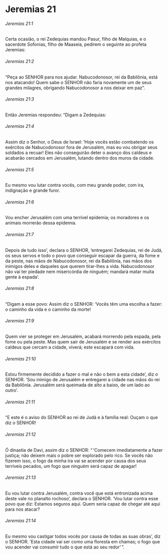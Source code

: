 # Jeremias 21

###### Jeremias 21:1

Certa ocasião, o rei Zedequias mandou Pasur, filho de Malquias, e o sacerdote Sofonias, filho de Maaseia, pedirem o seguinte ao profeta Jeremias:

###### Jeremias 21:2

“Peça ao SENHOR para nos ajudar. Nabucodonosor, rei da Babilônia, está nos atacando! Quem sabe o SENHOR não faria novamente um de seus grandes milagres, obrigando Nabucodonosor a nos deixar em paz”.

###### Jeremias 21:3

Então Jeremias respondeu: “Digam a Zedequias:

###### Jeremias 21:4

Assim diz o Senhor, o Deus de Israel: ‘Hoje vocês estão combatendo os exércitos de Nabucodonosor fora de Jerusalém, mas eu vou obrigar seus soldados a recuar! Eles não conseguirão deter o avanço dos caldeus e acabarão cercados em Jerusalém, lutando dentro dos muros da cidade.

###### Jeremias 21:5

Eu mesmo vou lutar contra vocês, com meu grande poder, com ira, indignação e grande furor.

###### Jeremias 21:6

Vou encher Jerusalém com uma terrível epidemia; os moradores e os animais morrerão dessa epidemia.

###### Jeremias 21:7

Depois de tudo isso’, declara o SENHOR, ‘entregarei Zedequias, rei de Judá, os seus servos e todo o povo que conseguir escapar da guerra, da fome e da peste, nas mãos de Nabucodonosor, rei da Babilônia, nas mãos dos inimigos deles e daqueles que querem tirar-lhes a vida. Nabucodonosor não vai ter piedade nem misericórdia de ninguém; mandará matar muita gente à espada’.

###### Jeremias 21:8

“Digam a esse povo: Assim diz o SENHOR: ‘Vocês têm uma escolha a fazer: o caminho da vida e o caminho da morte!

###### Jeremias 21:9

Quem vier se proteger em Jerusalém, acabará morrendo pela espada, pela fome ou pela peste. Mas quem sair de Jerusalém e se render aos exércitos caldeus que cercam a cidade, viverá; este escapará com vida.

###### Jeremias 21:10

Estou firmemente decidido a fazer o mal e não o bem a esta cidade’, diz o SENHOR. ‘Sou inimigo de Jerusalém e entregarei a cidade nas mãos do rei da Babilônia. Jerusalém será queimada de alto a baixo, de um lado ao outro’.

###### Jeremias 21:11

“E este é o aviso do SENHOR ao rei de Judá e à família real: Ouçam o que diz o SENHOR!

###### Jeremias 21:12

Ó dinastia de Davi, assim diz o SENHOR: “ ‘Comecem imediatamente a fazer justiça; não deixem mais o pobre ser explorado pelo rico. Se vocês não fizerem isso, o fogo da minha ira vai se acender por causa dos seus terríveis pecados, um fogo que ninguém será capaz de apagar!

###### Jeremias 21:13

Eu vou lutar contra Jerusalém, contra você que está entronizada acima deste vale no planalto rochoso’, declara o SENHOR. ‘Vou lutar contra esse povo que diz: Estamos seguros aqui. Quem seria capaz de chegar até aqui para nos atacar?

###### Jeremias 21:14

Eu mesmo vou castigar todos vocês por causa de todas as suas obras’, diz o SENHOR. ‘Esta cidade vai ser como uma floresta em chamas; o fogo que vou acender vai consumir tudo o que está ao seu redor’ ”.

